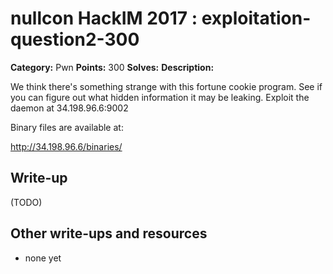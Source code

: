 # nullcon HackIM 2017 : exploitation-question2-300

**Category:** Pwn
**Points:** 300
**Solves:** 
**Description:**

We think there's something strange with this fortune cookie program. See if you can figure out what hidden information it may be leaking. 
Exploit the daemon at 34.198.96.6:9002 

Binary files are available at:

<http://34.198.96.6/binaries/>

## Write-up

(TODO)

## Other write-ups and resources

* none yet
